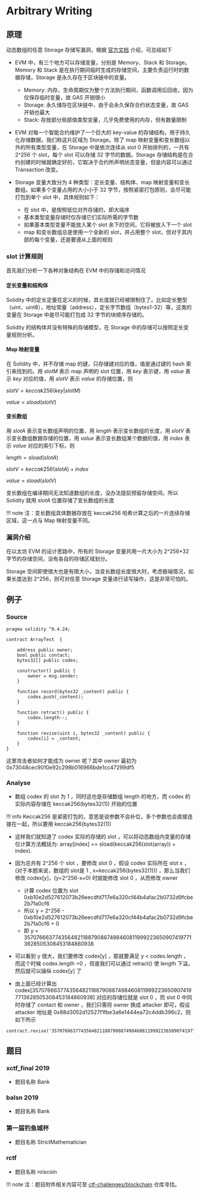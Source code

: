 # Arbitrary Writing

## 原理

动态数组的任意 Storage 存储写漏洞，根据 [官方文档](https://docs.soliditylang.org/en/v0.8.1/internals/layout_in_storage.html#) 介绍，可总结如下

- EVM 中，有三个地方可以存储变量，分别是 Memory、Stack 和 Storage。Memory 和 Stack 是在执行期间临时生成的存储空间，主要负责运行时的数据存储，Storage 是永久存在于区块链中的变量。
    + Memory: 内存，生命周期仅为整个方法执行期间，函数调用后回收，因为仅保存临时变量，故 GAS 开销很小
    + Storage: 永久储存在区块链中，由于会永久保存合约状态变量，故 GAS 开销也最大
    + Stack: 存放部分局部值类型变量，几乎免费使用的内存，但有数量限制

- EVM 对每一个智能合约维护了一个巨大的 key-value 的存储结构，用于持久化存储数据，我们称这片区域为 Storage。除了 map 映射变量和变长数组以外的所有类型变量，在 Storage 中是依次连续从 slot 0 开始排列的，一共有 2^256 个 slot，每个 slot 可以存储 32 字节的数据。Storage 存储结构是在合约创建的时候就确定好的，它取决于合约所声明状态变量，但是内容可以通过 Transaction 改变。
- Storage 变量大致分为 4 种类型：定长变量、结构体、map 映射变量和变长数组。如果多个变量占用的大小小于 32 字节，按照紧密打包原则，会尽可能打包到单个 slot 中，具体规则如下：
    + 在 slot 中，是按照低位对齐存储的，即大端序
    + 基本类型变量存储时仅存储它们实际所需的字节数
    + 如果基本类型变量不能放入某个 slot 余下的空间，它将被放入下一个 slot
    + map 和变长数组总是使用一个全新的 slot，并占用整个 slot，但对于其内部的每个变量，还是要遵从上面的规则

### slot 计算规则

首先我们分析一下各种对象结构在 EVM 中的存储和访问情况

#### 定长变量和结构体

Solidity 中的定长定量在定义的时候，其长度就已经被限制住了。比如定长整型（uint、uint8），地址常量（address），定长字节数组（bytes1-32）等，这类的变量在 Storage 中是尽可能打包成 32 字节的块顺序存储的。

Solidity 的结构体并没有特殊的存储模型，在 Storage 中的存储可以按照定长变量规则分析。

#### Map 映射变量

在 Solidity 中，并不存储 map 的键，只存储键对应的值，值是通过键的 hash 索引来找到的。用 $slotM$ 表示 map 声明的 slot 位置，用 $key$ 表示键，用 $value$ 表示 $key$ 对应的值，用 $slotV$ 表示 $value$ 的存储位置，则

$slotV = keccak256(key|slotM)$

$value = sload(slotV)$

#### 变长数组

用 $slotA$ 表示变长数组声明的位置，用 $length$ 表示变长数组的长度，用 $slotV$ 表示变长数组数据存储的位置，用 $value$ 表示变长数组某个数据的值，用 $index$ 表示 $value$ 对应的索引下标，则

$length = sload(slotA)$

$slotV = keccak256(slotA) + index$

$value = sload(slotV)$

变长数组在编译期间无法知道数组的长度，没办法提前预留存储空间，所以 Solidity 就用 $slotA$ 位置存储了变长数组的长度

!!! note
    注：变长数组具体数据存放在 keccak256 哈希计算之后的一片连续存储区域，这一点与 Map 映射变量不同。

### 漏洞介绍

在以太坊 EVM 的设计思路中，所有的 Storage 变量共用一片大小为 2^256*32 字节的存储空间，没有各自的存储区域划分。

Storage 空间即使很大也是有限大小，当变长数组长度很大时，考虑极端情况，如果长度达到 2^256，则可对任意 Storage 变量进行读写操作，这是非常可怕的。

## 例子

### Source

```solidity
pragma solidity ^0.4.24;

contract ArrayTest  {

    address public owner;
    bool public contact;
    bytes32[] public codex;
    
    constructor() public {
        owner = msg.sender;
    }

    function record(bytes32 _content) public {
        codex.push(_content);
    }

    function retract() public {
        codex.length--;
    }

    function revise(uint i, bytes32 _content) public {
        codex[i] = _content;
    }
}
```

这里攻击者如何才能成为 owner 呢？其中 owner 最初为 0x73048cec9010e92c298b016966bde1cc47299df5

### Analyse

- 数组 codex 的 slot 为 1 ，同时这也是存储数组 length 的地方，而 codex 的实际内容存储在 keccak256(bytes32(1)) 开始的位置

!!! info
    Keccak256 是紧密打包的，意思是说参数不会补位，多个参数也会直接连接在一起，所以要用 keccak256(bytes32(1))

- 这样我们就知道了 codex 实际的存储的 slot ，可以将动态数组内变量的存储位计算方法概括为: array[index] == sload(keccak256(slot(array)) + index). 

- 因为总共有 2^256 个 slot ，要修改 slot 0 ，假设 codex 实际所在 slot x ，(对于本题来说，数组的 slot是 1 , x=keccak256(bytes32(1))) ，那么当我们修改 codex[y]，(y=2^256-x+0) 时就能修改 slot 0 ，从而修改 owner
    - 计算 codex 位置为 slot 0xb10e2d527612073b26eecdfd717e6a320cf44b4afac2b0732d9fcbe2b7fa0cf6
    - 所以 y = 2^256 - 0xb10e2d527612073b26eecdfd717e6a320cf44b4afac2b0732d9fcbe2b7fa0cf6 + 0
    - 即 y = 35707666377435648211887908874984608119992236509074197713628505308453184860938

- 可以看到 y 很大，我们要修改 codex[y] ，那就要满足 y < codex.length ，而这个时候 codex.length =0 ，但是我们可以通过 retract() 使 length 下溢，然后就可以操纵 codex[y] 了
- 由上面已经计算出 codex[35707666377435648211887908874984608119992236509074197713628505308453184860938] 对应的存储位就是 slot 0 ，而 slot 0 中同时存储了 contact 和 owner ，我们只需将 owner 换成 attacker 即可，假设 attacker 地址是 0x88d3052d12527f1fbe3a6e1444ea72c4ddb396c2，则如下所示

```
contract.revise('35707666377435648211887908874984608119992236509074197713628505308453184860938','0x00000000000000000000000088d3052d12527f1fbe3a6e1444ea72c4ddb396c2')
```

## 题目

### xctf_final 2019
- 题目名称 Bank

### balsn 2019
- 题目名称 Bank

### 第一届钓鱼城杯
- 题目名称 StrictMathematician

### rctf
- 题目名称 roiscoin

!!! note
    注：题目附件相关内容可至 [ctf-challenges/blockchain](https://github.com/ctf-wiki/ctf-challenges/tree/master/blockchain) 仓库寻找。
